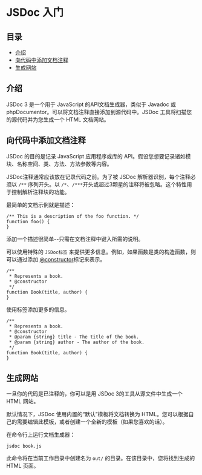 # JSDoc 入门

## 目录

- [介绍](#介绍)
- [向代码中添加文档注释](#向代码中添加文档注释)
- [生成网站](#生成网站)

## 介绍

JSDoc 3 是一个用于 JavaScript 的API文档生成器，类似于 Javadoc 或 phpDocumentor。可以将文档注释直接添加到源代码中。JSDoc 工具将扫描您的源代码并为您生成一个 HTML 文档网站。

## 向代码中添加文档注释

JSDoc 的目的是记录 JavaScript 应用程序或库的 API。假设您想要记录诸如模块、名称空间、类、方法、方法参数等内容。

JSDoc注释通常应该放在记录代码之前。为了被 JSDoc 解析器识别，每个注释必须以 `/**` 序列开头。以 `/*`、`/***`开头或超过3颗星的注释将被忽略。这个特性用于控制解析注释块的功能。

最简单的文档示例就是描述：

```
/** This is a description of the foo function. */
function foo() {
}
```

添加一个描述很简单--只需在文档注释中键入所需的说明。

可以使用特殊的 `JSDoc标签` 来提供更多信息。例如，如果函数是类的构造函数，则可以通过添加 [@constructor](./tags-constructor.md)标记来表示。

```
/**
 * Represents a book.
 * @constructor
 */
function Book(title, author) {
}
```

使用标签添加更多的信息。

```
/**
 * Represents a book.
 * @constructor
 * @param {string} title - The title of the book.
 * @param {string} author - The author of the book.
 */
function Book(title, author) {
}
```

## 生成网站

一旦你的代码是已注释的，你可以是用 JSDoc 3的工具从源文件中生成一个 HTML 网站。

默认情况下，JSDoc 使用内置的“默认”模板将文档转换为 HTML。您可以根据自己的需要编辑此模板，或者创建一个全新的模板（如果您喜欢的话）。

在命令行上运行文档生成器：

```
jsdoc book.js
```

此命令将在当前工作目录中创建名为 `out/` 的目录。在该目录中，您将找到生成的 HTML 页面。
